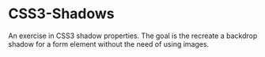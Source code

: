 CSS3-Shadows
============
 An exercise in CSS3 shadow properties. The goal is the recreate a backdrop shadow for a form element without the need of using images.
